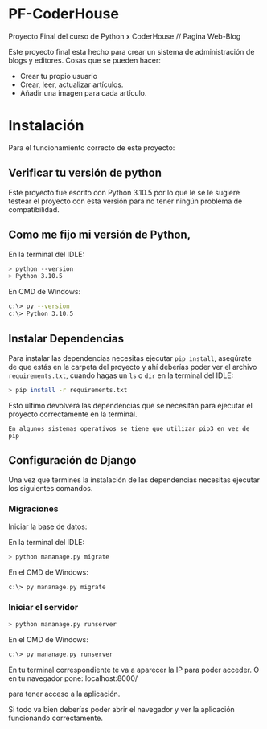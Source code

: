# PF-CoderHouse
Proyecto Final del curso de Python x CoderHouse // Pagina Web-Blog

Este proyecto final esta hecho para crear un sistema de administración de blogs y editores. Cosas que se pueden hacer:

- Crear tu propio usuario
- Crear, leer, actualizar artículos.
- Añadir una imagen para cada artículo.

# Instalación

Para el funcionamiento correcto de este proyecto:

## Verificar tu versión de python

Este proyecto fue escrito con Python 3.10.5 por lo que le se le sugiere testear el proyecto con esta versión para no tener ningún problema de compatibilidad.

## Como me fijo mi versión de Python,

En la terminal del IDLE:
```bash
> python --version
> Python 3.10.5
```
En CMD de Windows:
```bash
c:\> py --version
c:\> Python 3.10.5
```

## Instalar Dependencias

Para instalar las dependencias necesitas ejecutar `pip install`, asegúrate de que estás en la carpeta del proyecto y ahí deberías poder ver el archivo `requirements.txt`, cuando hagas un `ls` o `dir` en la terminal del IDLE:

```bash
> pip install -r requirements.txt
```
Esto último devolverá las dependencias que se necesitán para ejecutar el proyecto correctamente en la terminal.

`En algunos sistemas operativos se tiene que utilizar pip3 en vez de pip `

## Configuración de Django

Una vez que termines la instalación de las dependencias necesitas ejecutar los siguientes comandos.

### Migraciones

Iniciar la base de datos:

En la terminal del IDLE:
```bash
> python mananage.py migrate
```
En el CMD de Windows:
```bash
c:\> py mananage.py migrate
```

### Iniciar el servidor

```bash
> python mananage.py runserver
```
En el CMD de Windows:
```bash
c:\> py mananage.py runserver
```
En tu terminal correspondiente te va a aparecer la IP para poder acceder. O en tu navegador pone: localhost:8000/

para tener acceso a la aplicación.

Si todo va bien deberías poder abrir el navegador y ver la aplicación funcionando correctamente.
